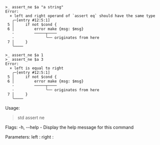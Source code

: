 ```nushell
>_ assert_ne $a "a string"
Error:
  × left and right operand of `assert eq` should have the same type
   ╭─[entry #12:5:1]
 5 │     if not $cond {
 6 │         error make {msg: $msg}
   ·         ─────┬────
   ·              ╰── originates from here
 7 │     }
   ╰────

>_ assert_ne $a 1
>_ assert_ne $a 3
Error:
  × left is equal to right
   ╭─[entry #12:5:1]
 5 │     if not $cond {
 6 │         error make {msg: $msg}
   ·         ─────┬────
   ·              ╰── originates from here
 7 │     }
   ╰────
```

Usage:
  > std assert ne <left> <right> 

Flags:
  -h, --help - Display the help message for this command

Parameters:
  left <any>: 
  right <any>: 

